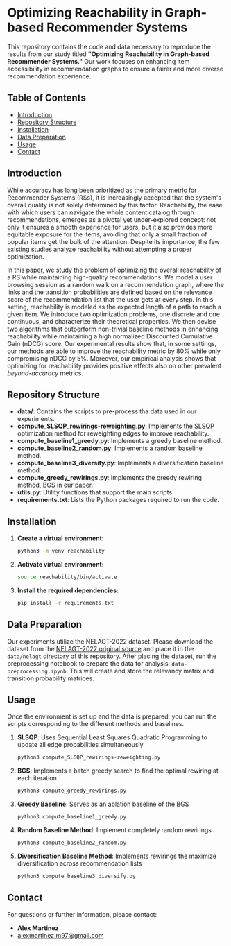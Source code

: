 # Optimizing Reachability in Graph-based Recommender Systems

This repository contains the code and data necessary to reproduce the results from our study titled **"Optimizing Reachability in Graph-based Recommender Systems."** Our work focuses on enhancing item accessibility in recommendation graphs to ensure a fairer and more diverse recommendation experience.

## Table of Contents
- [Introduction](#introduction)
- [Repository Structure](#repository-structure)
- [Installation](#installation)
- [Data Preparation](#data-preparation)
- [Usage](#usage)
- [Contact](#contact)

## Introduction

While accuracy has long been prioritized as the primary metric for Recommender Systems (RSs), it is increasingly accepted that the system's overall quality is not solely determined by this factor. Reachability, the ease with which users can navigate the whole content catalog through recommendations, emerges as a pivotal yet under-explored concept: not only  it ensures a smooth experience for users, but it also provides more equitable exposure for the items, avoiding that only a small fraction of popular items get the bulk of the attention.
Despite its importance, the few existing studies analyze reachability without attempting a proper optimization. 

In this paper, we study the problem of optimizing the overall reachability of a RS while maintaining high-quality recommendations. We model a user browsing session as a random walk on a recommendation graph, where the links and the transition probabilities are defined based on the relevance score of the recommendation list that the user gets at every step. In this setting, reachability is modeled as the expected length of a path to reach a given item. We introduce two optimization problems, one discrete and one continuous, and characterize their theoretical properties. We then devise two algorithms that outperform non-trivial baseline methods in enhancing reachability while maintaining a high normalized Discounted Cumulative Gain (nDCG) score. Our experimental results show that, in some settings, our methods are able to improve the reachability metric by 80% while only compromising nDCG by 5%. Moreover, our empirical analysis shows that optimizing for reachability provides positive effects also on other prevalent *beyond-accuracy* metrics.

## Repository Structure

- **data/**: Contains the scripts to pre-process tha data used in our experiments.
- **compute_SLSQP_rewirings-reweighting.py**: Implements the SLSQP optimization method for reweighting edges to improve reachability.
- **compute_baseline1_greedy.py**: Implements a greedy baseline method.
- **compute_baseline2_random.py**: Implements a random baseline method.
- **compute_baseline3_diversify.py**: Implements a diversification baseline method.
- **compute_greedy_rewirings.py**: Implements the greedy rewiring method, BGS in our paper.
- **utils.py**: Utility functions that support the main scripts.
- **requirements.txt**: Lists the Python packages required to run the code.

## Installation

1. **Create a virtual environment:**
   ```bash
   python3 -m venv reachability

2. **Activate virtual environment:**
   ```bash
   source reachability/bin/activate
   
3. **Install the required dependencies:**
   ```bash
   pip install -r requirements.txt

## Data Preparation
Our experiments utilize the NELAGT-2022 dataset. Please download the dataset from the [NELAGT-2022 original source](https://dataverse.harvard.edu/dataset.xhtml?persistentId=doi:10.7910/DVN/AMCV2H) and place it in the ```data/nelagt``` directory of this repository. After placing the dataset, run the preprocessing notebook to prepare the data for analysis: ```data-preprocessing.ipynb```. This will create and store the relevancy matrix and transition probability matrices.

## Usage
Once the environment is set up and the data is prepared, you can run the scripts corresponding to the different methods and baselines.

1. **SLSQP**: Uses Sequential Least Squares Quadratic Programming to update all edge probabilities simultaneously
   ```bash
   python3 compute_SLSQP_rewirings-reweighting.py

2. **BGS**: Implements a batch greedy search to find the optimal rewiring at each iteration
   ```bash
   python3 compute_greedy_rewirings.py
3. **Greedy Baseline**: Serves as an ablation baseline of the BGS
   ```bash
   python3 compute_baseline1_greedy.py

4. **Random Baseline Method**: Implement completely random rewirings
   ```bash
   python3 compute_baseline2_random.py

5. **Diversification Baseline Method**: Implements rewirings the maximize diversification across recommendation lists
   ```bash
   python3 compute_baseline3_diversify.py

## Contact
For questions or further information, please contact:
- **Alex Martinez**
- alexmartinez.m97@gmail.com
